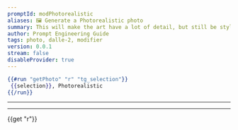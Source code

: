 ```yaml
---
promptId: modPhotorealistic
aliases: 🖼️ Generate a Photorealistic photo
summary: This will make the art have a lot of detail, but still be stylized, and it will still be art. Do NOT use this if you want to create a prompt which looks like a real photo, as the term “photorealistic” is used to describe an artificial image that looks real, not a real photo.
author: Prompt Engineering Guide
tags: photo, dalle-2, modifier
version: 0.0.1
stream: false
disableProvider: true
---
```

```handlebars
{{#run "getPhoto" "r" "tg_selection"}}
 {{selection}}, Photorealistic
{{/run}}
```
***
***
{{get "r"}}
